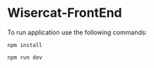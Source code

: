 # Wisercat-FrontEnd  

To run application use the following commands:  

`npm install`  

`npm run dev`
